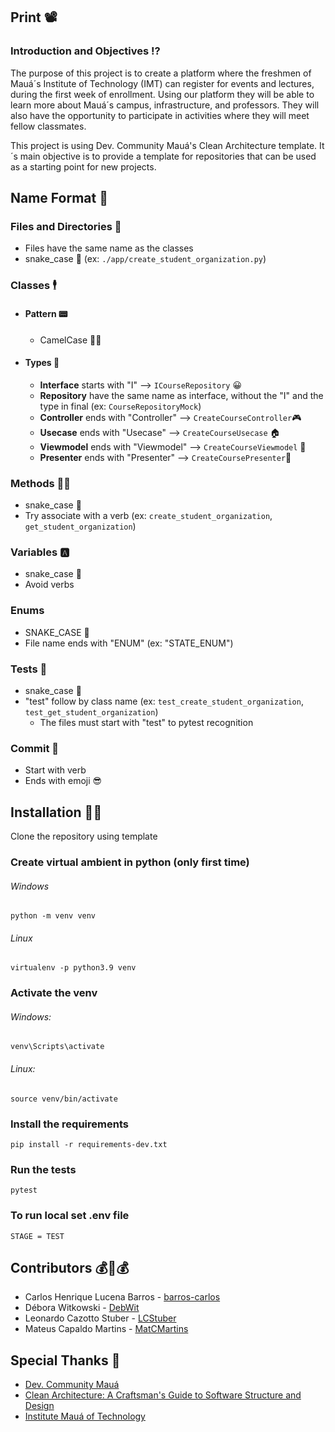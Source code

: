 ## Print 📽

### Introduction and Objectives ⁉

The purpose of this project is to create a platform where the freshmen of Mauá´s Institute of Technology (IMT) can register for events and lectures, during the first week of enrollment. Using our platform they will be able to learn more about Mauá´s campus, infrastructure, and professors. They will also have the opportunity to participate in activities where they will meet fellow classmates.

This project is using Dev. Community Mauá's Clean Architecture template. It´s main objective is to provide a template for repositories that can be used as a starting point for new projects.

## Name Format 📛
### Files and Directories 📁

- Files have the same name as the classes
- snake_case 🐍 (ex: `./app/create_student_organization.py`)

### Classes 🕴
- #### Pattern 📟

    - CamelCase 🐫🐪

- #### Types 🧭

    - **Interface** starts with "I" --> `ICourseRepository` 😀
    - **Repository** have the same name as interface, without the "I" and the type in final (ex: `CourseRepositoryMock`)
    - **Controller** ends with "Controller" --> `CreateCourseController`🎮
    - **Usecase** ends with "Usecase" --> `CreateCourseUsecase` 🏠
    - **Viewmodel** ends with "Viewmodel" --> `CreateCourseViewmodel` 👀
    - **Presenter** ends with "Presenter" --> ``CreateCoursePresenter``🎁

### Methods 👨‍🏫

- snake_case 🐍
- Try associate with a verb (ex: `create_student_organization`, `get_student_organization`)

### Variables 🅰

- snake_case 🐍
- Avoid verbs

### Enums

- SNAKE_CASE 🐍
- File name ends with "ENUM" (ex: "STATE_ENUM")

### Tests 📄

- snake_case 🐍
- "test" follow by class name (ex: `test_create_student_organization`, `test_get_student_organization`)
    - The files must start with "test" to pytest recognition

### Commit 💢

- Start with verb
- Ends with emoji 😎

## Installation 👩‍💻

Clone the repository using template

### Create virtual ambient in python (only first time)

###### Windows

    python -m venv venv

###### Linux

    virtualenv -p python3.9 venv

### Activate the venv

###### Windows:

    venv\Scripts\activate

###### Linux:

    source venv/bin/activate

### Install the requirements

    pip install -r requirements-dev.txt

### Run the tests

    pytest

### To run local set .env file

    STAGE = TEST


## Contributors 💰🤝💰

- Carlos Henrique Lucena Barros - [barros-carlos](https://github.com/barros-carlos)
- Débora Witkowski - [DebWit](https://github.com/DebWit) 
- Leonardo Cazotto Stuber - [LCStuber](https://github.com/LCStuber)
- Mateus Capaldo Martins - [MatCMartins](https://github.com/MatCMartins)

## Special Thanks 🙏

- [Dev. Community Mauá](https://www.instagram.com/devcommunitymaua/)
- [Clean Architecture: A Craftsman's Guide to Software Structure and Design](https://www.amazon.com.br/Clean-Architecture-Craftsmans-Software-Structure/dp/0134494164)
- [Institute Mauá of Technology](https://www.maua.br/)



